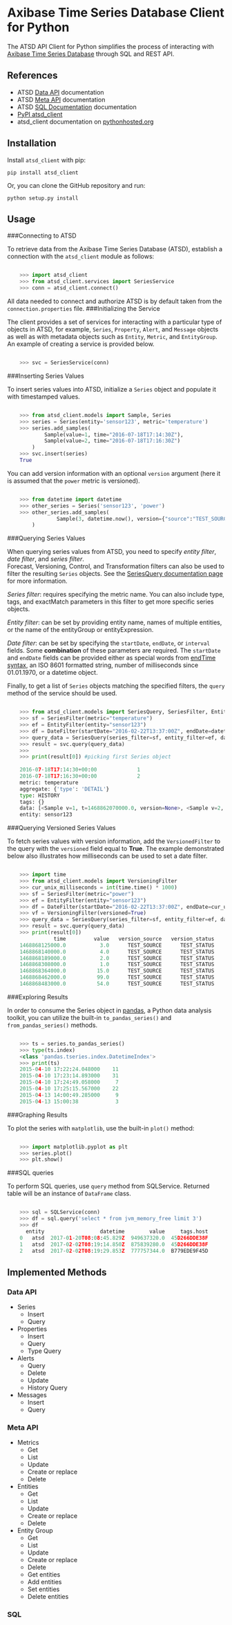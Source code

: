 # Axibase Time Series Database Client for Python

The ATSD API Client for Python simplifies the process of interacting with [Axibase Time Series Database](https://http://axibase.com/products/axibase-time-series-database/) through SQL and REST API.

## References

* ATSD [Data API](https://github.com/axibase/atsd-docs/tree/master/api/data#overview) documentation
* ATSD [Meta API](https://github.com/axibase/atsd-docs/tree/master/api/meta#overview) documentation
* ATSD [SQL Documentation](https://github.com/axibase/atsd-docs/tree/master/api/sql#overview) documentation  
* [PyPI atsd_client](https://pypi.python.org/pypi/atsd_client)  
* atsd_client documentation on [pythonhosted.org](http://pythonhosted.org/atsd_client)

## Installation

Install `atsd_client` with pip:

```
pip install atsd_client
```

Or, you can clone the GitHub repository and run:

```
python setup.py install
```

## Usage

###Connecting to ATSD

To retrieve data from the Axibase Time Series Database (ATSD), establish a connection with the `atsd_client` module as follows:

```python

    >>> import atsd_client
    >>> from atsd_client.services import SeriesService
    >>> conn = atsd_client.connect()
```
All data needed to connect and authorize ATSD is by default taken from the `connection.properties` file.
###Initializing the Service

The client provides a set of services for interacting with a particular type of objects in ATSD, for example, `Series`, `Property`, `Alert`,  and `Message` objects 
as well as with metadata objects such as `Entity`, `Metric`, and `EntityGroup`. An example of creating a service is provided below.


```python

    >>> svc = SeriesService(conn)
```

###Inserting Series Values

To insert series values into ATSD, initialize a `Series` object and populate it with timestamped values.

```python

    >>> from atsd_client.models import Sample, Series
    >>> series = Series(entity='sensor123', metric='temperature')
    >>> series.add_samples(
    	    Sample(value=1, time="2016-07-18T17:14:30Z"),
     	    Sample(value=2, time="2016-07-18T17:16:30Z")
     	)
    >>> svc.insert(series)
    True
```

You can add version information with an optional `version` argument (here it is assumed that the `power` metric is versioned).

```python

    >>> from datetime import datetime
    >>> other_series = Series('sensor123', 'power')
    >>> other_series.add_samples(
                Sample(3, datetime.now(), version={"source":"TEST_SOURCE", "status":"TEST_STATUS"})
        )
```

###Querying Series Values

When querying series values from ATSD, you need to specify *entity filter*, *date filter*, and *series filter*. <br>
Forecast, Versioning, Control, and Transformation filters can also be used to filter the resulting `Series` objects.
See the [SeriesQuery documentation page](https://github.com/axibase/atsd-docs/blob/master/api/data/series/query.md) for more information.

*Series filter*: requires specifying the metric name. You can also include type, tags, and exactMatch parameters in this filter to get more specific series objects.

*Entity filter*: can be set by providing entity name, names of multiple entities, or the name of the entityGroup or entityExpression.

*Date filter*: can be set by specifying the `startDate`, `endDate`, or `interval` fields. Some **combination** of these parameters are required. The `startDate` and `endDate` fields can be provided either as special words from [endTime syntax](https://github.com/axibase/atsd-docs/blob/master/end-time-syntax.md), an ISO 8601 formatted string, number of milliseconds since 01.01.1970, or a datetime object.

Finally, to get a list of `Series` objects matching the specified filters, the `query` method of the service should be used.

```python

    >>> from atsd_client.models import SeriesQuery, SeriesFilter, EntityFilter, DateFilter
    >>> sf = SeriesFilter(metric="temperature")
    >>> ef = EntityFilter(entity="sensor123")
    >>> df = DateFilter(startDate="2016-02-22T13:37:00Z", endDate=datetime.now())
    >>> query_data = SeriesQuery(series_filter=sf, entity_filter=ef, date_filter=df)
    >>> result = svc.query(query_data)
    >>>
    >>> print(result[0]) #picking first Series object
    
    2016-07-18T17:14:30+00:00             1
	2016-07-18T17:16:30+00:00             2
	metric: temperature
	aggregate: {'type': 'DETAIL'}
	type: HISTORY
	tags: {}
	data: [<Sample v=1, t=1468862070000.0, version=None>, <Sample v=2, t=1468862190000.0, version=None>]
	entity: sensor123
```

###Querying Versioned Series Values

To fetch series values with version information, add the `VersionedFilter` to the query with the `versioned` field equal to **True**. The example demonstrated below also illustrates how milliseconds can be used to set a date filter. 

```python

    >>> import time
    >>> from atsd_client.models import VersioningFilter
    >>> cur_unix_milliseconds = int(time.time() * 1000)
    >>> sf = SeriesFilter(metric="power")
    >>> ef = EntityFilter(entity="sensor123")
    >>> df = DateFilter(startDate="2016-02-22T13:37:00Z", endDate=cur_unix_milliseconds)
    >>> vf = VersioningFilter(versioned=True)
    >>> query_data = SeriesQuery(series_filter=sf, entity_filter=ef, date_filter=df, versioning_filter=vf)
    >>> result = svc.query(query_data)
    >>> print(result[0])
	           time         value   version_source   version_status
	1468868125000.0           3.0      TEST_SOURCE      TEST_STATUS
	1468868140000.0           4.0      TEST_SOURCE      TEST_STATUS
	1468868189000.0           2.0      TEST_SOURCE      TEST_STATUS
	1468868308000.0           1.0      TEST_SOURCE      TEST_STATUS
	1468868364000.0          15.0      TEST_SOURCE      TEST_STATUS
	1468868462000.0          99.0      TEST_SOURCE      TEST_STATUS
	1468868483000.0          54.0      TEST_SOURCE      TEST_STATUS
```

###Exploring Results

In order to consume the Series object in [pandas](http://pandas.pydata.org/), a Python data analysis toolkit, you can utilize the built-in `to_pandas_series()`
and `from_pandas_series()` methods.

```python

    >>> ts = series.to_pandas_series()
    >>> type(ts.index)
    <class 'pandas.tseries.index.DatetimeIndex'>
    >>> print(ts)
    2015-04-10 17:22:24.048000    11
    2015-04-10 17:23:14.893000    31
    2015-04-10 17:24:49.058000     7
    2015-04-10 17:25:15.567000    22
    2015-04-13 14:00:49.285000     9
    2015-04-13 15:00:38            3
```

###Graphing Results

To plot the series with `matplotlib`, use the built-in `plot()` method:

```python

    >>> import matplotlib.pyplot as plt
    >>> series.plot()
    >>> plt.show()
```


###SQL queries

To perform SQL queries, use `query` method from SQLService.
Returned table will be an instance of `DataFrame` class.

```python

    >>> sql = SQLService(conn)
    >>> df = sql.query('select * from jvm_memory_free limit 3')
    >>> df
      entity                  datetime        value     tags.host
    0   atsd  2017-01-20T08:08:45.829Z  949637320.0  45D266DDE38F
    1   atsd  2017-02-02T08:19:14.850Z  875839280.0  45D266DDE38F
    2   atsd  2017-02-02T08:19:29.853Z  777757344.0  B779EDE9F45D
```

## Implemented Methods

### Data API
- Series
    - Insert
    - Query
- Properties
    - Insert
    - Query
    - Type Query
- Alerts 
    - Query
    - Delete
    - Update
    - History Query
- Messages
	- Insert
	- Query
    
### Meta API
- Metrics 
    - Get
    - List
    - Update
    - Create or replace
    - Delete
- Entities
    - Get
    - List
    - Update
    - Create or replace
    - Delete
- Entity Group 
    - Get
    - List
    - Update
    - Create or replace
    - Delete
    - Get entities
    - Add entities
    - Set entities
    - Delete entities
    
### SQL

